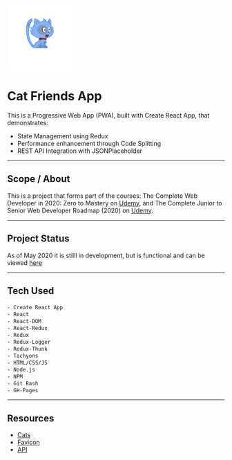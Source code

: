 <div><img src="./public/mstile-150x150.png" width="150"></div>

# Cat Friends App

This is a Progressive Web App (PWA), built with Create React App, that demonstrates:  

- State Management using Redux 
- Performance enhancement through Code Splitting
- REST API Integration with JSONPlaceholder

----------------------------------------------------------
## Scope / About

This is a project that forms part of the courses: The Complete Web Developer in 2020: Zero to Mastery on [Udemy](https://www.udemy.com/course/the-complete-web-developer-zero-to-mastery), and The Complete Junior to Senior Web Developer Roadmap (2020) on [Udemy](https://www.udemy.com/course/the-complete-junior-to-senior-web-developer-roadmap). <br>

----------------------------------------------------------
## Project Status

As of May 2020 it is stilll in development, but is functional and can be viewed [here](https://phat-marc.github.io/catapp/)

----------------------------------------------------------
## Tech Used

	- Create React App
	- React
	- React-DOM
	- React-Redux
	- Redux
	- Redux-Logger
	- Redux-Thunk
	- Tachyons
	- HTML/CSS/JS 
	- Node.js
	- NPM 
	- Git Bash
	- GH-Pages

----------------------------------------------------------

## Resources

  - [Cats](https://robohash.org)
  - [Favicon](https://realfavicongenerator.net)
  - [API](https://jsonplaceholder.typicode.com/)